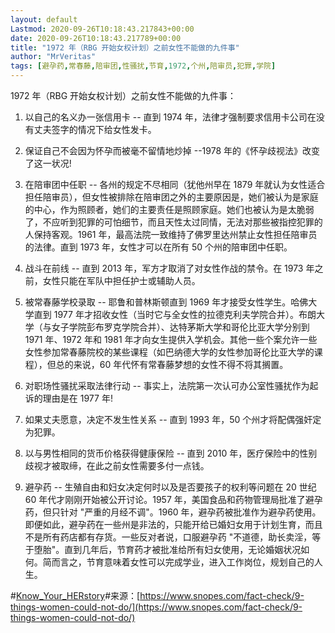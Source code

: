 ```yaml
---
layout: default
Lastmod: 2020-09-26T10:18:43.217843+00:00
date: 2020-09-26T10:18:43.217789+00:00
title: "1972 年（RBG 开始女权计划）之前女性不能做的九件事"
author: "MrVeritas"
tags: [避孕药,常春藤,陪审团,性骚扰,节育,1972,个州,陪审员,犯罪,学院]
---
```


1972 年（RBG 开始女权计划）之前女性不能做的九件事： 

1. 以自己的名义办一张信用卡 -- 直到 1974 年，法律才强制要求信用卡公司在没有丈夫签字的情况下给女性发卡。 

2. 保证自己不会因为怀孕而被毫不留情地炒掉 --1978 年的《怀孕歧视法》改变了这一状况! 

3. 在陪审团中任职 -- 各州的规定不尽相同（犹他州早在 1879 年就认为女性适合担任陪审员），但女性被排除在陪审团之外的主要原因是，她们被认为是家庭的中心，作为照顾者，她们的主要责任是照顾家庭。她们也被认为是太脆弱了，不应听到犯罪的可怕细节，而且天性太过同情，无法对那些被指控犯罪的人保持客观。1961 年，最高法院一致维持了佛罗里达州禁止女性担任陪审员的法律。直到 1973 年，女性才可以在所有 50 个州的陪审团中任职。 

4. 战斗在前线 -- 直到 2013 年，军方才取消了对女性作战的禁令。在 1973 年之前，女性只能在军队中担任护士或辅助人员。 

5. 被常春藤学校录取 -- 耶鲁和普林斯顿直到 1969 年才接受女性学生。哈佛大学直到 1977 年才招收女性（当时它与全女性的拉德克利夫学院合并）。布朗大学（与女子学院彭布罗克学院合并）、达特茅斯大学和哥伦比亚大学分别到 1971 年、1972 年和 1981 年才向女生提供入学机会。其他一些个案允许一些女性参加常春藤院校的某些课程（如巴纳德大学的女性参加哥伦比亚大学的课程），但总的来说，60 年代怀有常春藤梦想的女性不得不将其搁置。 

6. 对职场性骚扰采取法律行动 -- 事实上，法院第一次认可办公室性骚扰作为起诉的理由是在 1977 年! 

7. 如果丈夫愿意，决定不发生性关系 -- 直到 1993 年，50 个州才将配偶强奸定为犯罪。 

8. 以与男性相同的货币价格获得健康保险 -- 直到 2010 年，医疗保险中的性别歧视才被取缔，在此之前女性需要多付一点钱。 

9. 避孕药 -- 生殖自由和妇女决定何时以及是否要孩子的权利等问题在 20 世纪 60 年代才刚刚开始被公开讨论。1957 年，美国食品和药物管理局批准了避孕药，但只针对 "严重的月经不调"。1960 年，避孕药被批准作为避孕药使用。即便如此，避孕药在一些州是非法的，只能开给已婚妇女用于计划生育，而且不是所有药店都有存货。一些反对者说，口服避孕药 "不道德，助长卖淫，等于堕胎"。直到几年后，节育药才被批准给所有妇女使用，无论婚姻状况如何。简而言之，节育意味着女性可以完成学业，进入工作岗位，规划自己的人生。 

#[Know\_Your\_HERstory](https://www.douban.com/update/topic/Know_Your_HERstory)#来源：[https://www.snopes.com/fact-check/9-things-women-could-not-do/](https://www.snopes.com/fact-check/9-things-women-could-not-do/)
